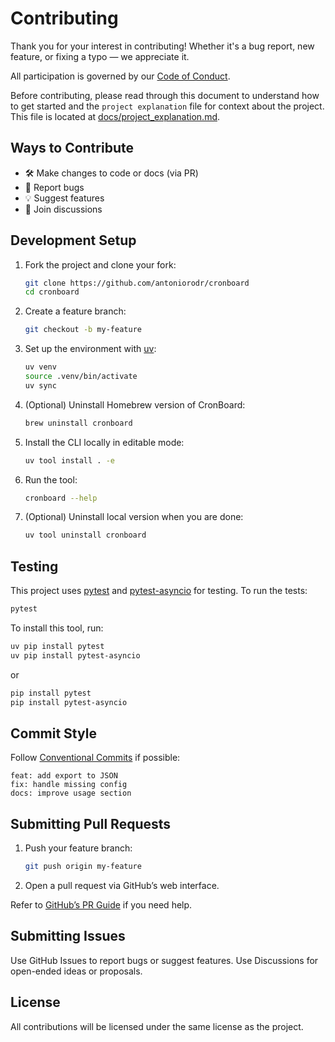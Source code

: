 # Contributing

Thank you for your interest in contributing! Whether it's a bug report, new feature, or fixing a typo — we appreciate it.

All participation is governed by our [Code of Conduct](CODE_OF_CONDUCT.md).

Before contributing, please read through this document to understand how to get started and the `project explanation` file for context about the project. This file is located at [docs/project_explanation.md](docs/project_explanation.md).

## Ways to Contribute

- 🛠️ Make changes to code or docs (via PR)
- 🐞 Report bugs
- 💡 Suggest features
- 💬 Join discussions

## Development Setup

1. Fork the project and clone your fork:

    ```bash
    git clone https://github.com/antoniorodr/cronboard
    cd cronboard
    ```

2. Create a feature branch:

    ```bash
    git checkout -b my-feature
    ```

3. Set up the environment with [uv](https://github.com/astral-sh/uv):

    ```bash
    uv venv
    source .venv/bin/activate
    uv sync
    ```

4. (Optional) Uninstall Homebrew version of CronBoard:

    ```bash
    brew uninstall cronboard
    ```

5. Install the CLI locally in editable mode:

    ```bash
    uv tool install . -e
    ```

6. Run the tool:

    ```bash
    cronboard --help
    ```

7. (Optional) Uninstall local version when you are done:

    ```bash
    uv tool uninstall cronboard
    ```

## Testing

This project uses [pytest](https://docs.pytest.org/en/stable/) and [pytest-asyncio](https://pytest-asyncio.readthedocs.io/en/stable/) for testing. To run the tests:

```bash
pytest
```

To install this tool, run:

```bash
uv pip install pytest
uv pip install pytest-asyncio
```

or

```bash
pip install pytest
pip install pytest-asyncio
```

## Commit Style

Follow [Conventional Commits](https://www.conventionalcommits.org/) if possible:

```
feat: add export to JSON
fix: handle missing config
docs: improve usage section
```

## Submitting Pull Requests

1. Push your feature branch:

    ```bash
    git push origin my-feature
    ```

2. Open a pull request via GitHub’s web interface.

Refer to [GitHub’s PR Guide](https://docs.github.com/en/pull-requests/collaborating-with-pull-requests/proposing-changes-to-your-work-with-pull-requests/creating-a-pull-request) if you need help.

## Submitting Issues

Use GitHub Issues to report bugs or suggest features.
Use Discussions for open-ended ideas or proposals.

## License

All contributions will be licensed under the same license as the project.
